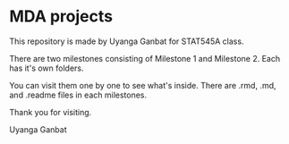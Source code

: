 # MDA projects

This repository is made by Uyanga Ganbat for STAT545A class. 

There are two milestones consisting of Milestone 1 and Milestone 2. Each has it's own folders. 

You can visit them one by one to see what's inside. There are .rmd, .md, and .readme files in each milestones. 

Thank you for visiting. 

Uyanga Ganbat
